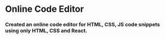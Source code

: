 # Online Code Editor
### Created an online code editor for HTML, CSS, JS code snippets using only HTML, CSS and React.
